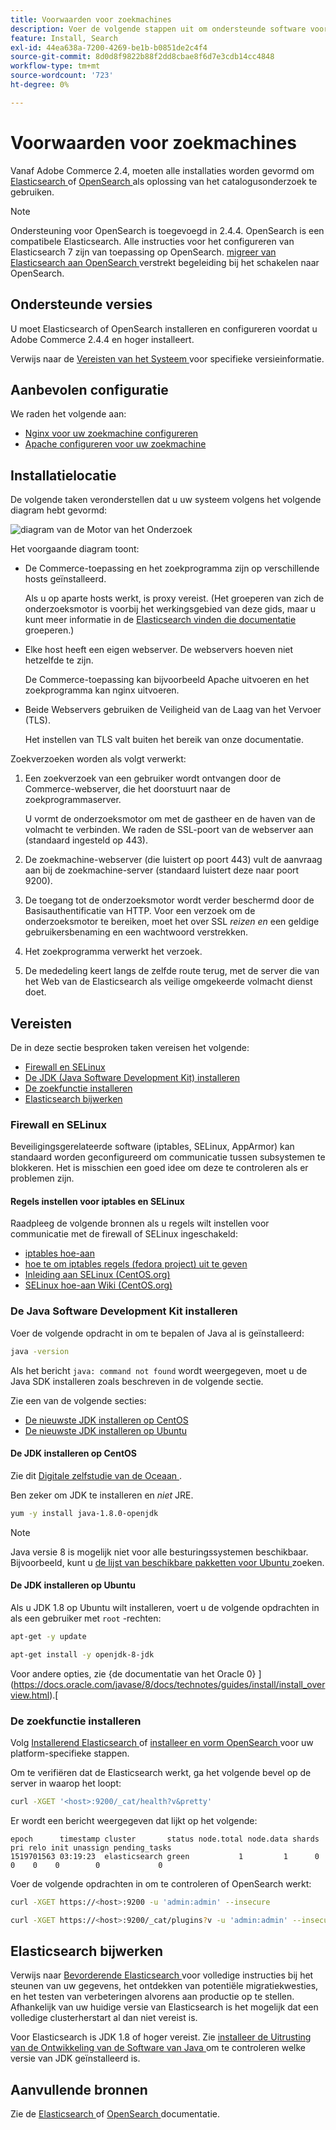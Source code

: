 ```yaml
---
title: Voorwaarden voor zoekmachines
description: Voer de volgende stappen uit om ondersteunde software voor zoekprogramma's te installeren en te configureren voor installaties in Adobe Commerce.
feature: Install, Search
exl-id: 44ea638a-7200-4269-be1b-b0851de2c4f4
source-git-commit: 8d0d8f9822b88f2dd8cbae8f6d7e3cdb14cc4848
workflow-type: tm+mt
source-wordcount: '723'
ht-degree: 0%

---
```


# Voorwaarden voor zoekmachines

Vanaf Adobe Commerce 2.4, moeten alle installaties worden gevormd om [ Elasticsearch ](https://www.elastic.co) of [ OpenSearch ](https://opensearch.org/) als oplossing van het catalogusonderzoek te gebruiken.

>[!NOTE]
>
>Ondersteuning voor OpenSearch is toegevoegd in 2.4.4. OpenSearch is een compatibele Elasticsearch. Alle instructies voor het configureren van Elasticsearch 7 zijn van toepassing op OpenSearch. [ migreer van Elasticsearch aan OpenSearch ](../../../upgrade/prepare/opensearch-migration.md) verstrekt begeleiding bij het schakelen naar OpenSearch.

## Ondersteunde versies

U moet Elasticsearch of OpenSearch installeren en configureren voordat u Adobe Commerce 2.4.4 en hoger installeert.

Verwijs naar de [ Vereisten van het Systeem ](../../system-requirements.md) voor specifieke versieinformatie.

## Aanbevolen configuratie

We raden het volgende aan:

* [Nginx voor uw zoekmachine configureren](configure-nginx.md)
* [Apache configureren voor uw zoekmachine](configure-apache.md)

## Installatielocatie

De volgende taken veronderstellen dat u uw systeem volgens het volgende diagram hebt gevormd:

![ diagram van de Motor van het Onderzoek ](../../../assets/installation/search-engine-config.svg)

Het voorgaande diagram toont:

* De Commerce-toepassing en het zoekprogramma zijn op verschillende hosts geïnstalleerd.

  Als u op aparte hosts werkt, is proxy vereist. (Het groeperen van zich de onderzoeksmotor is voorbij het werkingsgebied van deze gids, maar u kunt meer informatie in de [ Elasticsearch vinden die documentatie ](https://www.elastic.co/guide/en/elasticsearch/guide/current/distributed-cluster.html) groeperen.)

* Elke host heeft een eigen webserver. De webservers hoeven niet hetzelfde te zijn.

  De Commerce-toepassing kan bijvoorbeeld Apache uitvoeren en het zoekprogramma kan nginx uitvoeren.

* Beide Webservers gebruiken de Veiligheid van de Laag van het Vervoer (TLS).

  Het instellen van TLS valt buiten het bereik van onze documentatie.

Zoekverzoeken worden als volgt verwerkt:

1. Een zoekverzoek van een gebruiker wordt ontvangen door de Commerce-webserver, die het doorstuurt naar de zoekprogrammaserver.

   U vormt de onderzoeksmotor om met de gastheer en de haven van de volmacht te verbinden. We raden de SSL-poort van de webserver aan (standaard ingesteld op 443).

1. De zoekmachine-webserver (die luistert op poort 443) vult de aanvraag aan bij de zoekmachine-server (standaard luistert deze naar poort 9200).

1. De toegang tot de onderzoeksmotor wordt verder beschermd door de Basisauthentificatie van HTTP. Voor een verzoek om de onderzoeksmotor te bereiken, moet het over SSL *reizen en* een geldige gebruikersbenaming en een wachtwoord verstrekken.

1. Het zoekprogramma verwerkt het verzoek.

1. De mededeling keert langs de zelfde route terug, met de server die van het Web van de Elasticsearch als veilige omgekeerde volmacht dienst doet.

## Vereisten

De in deze sectie besproken taken vereisen het volgende:

* [Firewall en SELinux](#firewall-and-selinux)
* [De JDK (Java Software Development Kit) installeren](#install-the-java-software-development-kit)
* [De zoekfunctie installeren](#install-the-search-engine)
* [Elasticsearch bijwerken](#upgrading-elasticsearch)

### Firewall en SELinux

Beveiligingsgerelateerde software (iptables, SELinux, AppArmor) kan standaard worden geconfigureerd om communicatie tussen subsystemen te blokkeren. Het is misschien een goed idee om deze te controleren als er problemen zijn.

#### Regels instellen voor iptables en SELinux

Raadpleeg de volgende bronnen als u regels wilt instellen voor communicatie met de firewall of SELinux ingeschakeld:

* [ iptables hoe-aan ](https://help.ubuntu.com/community/IptablesHowTo)
* [ hoe te om iptables regels (fedora project) uit te geven ](https://fedoraproject.org/wiki/How_to_edit_iptables_rules)
* [ Inleiding aan SELinux (CentOS.org) ](https://www.centos.org)
* [ SELinux hoe-aan Wiki (CentOS.org) ](https://wiki.centos.org/HowTos/SELinux)

### De Java Software Development Kit installeren

Voer de volgende opdracht in om te bepalen of Java al is geïnstalleerd:

```bash
java -version
```

Als het bericht `java: command not found` wordt weergegeven, moet u de Java SDK installeren zoals beschreven in de volgende sectie.

Zie een van de volgende secties:

* [De nieuwste JDK installeren op CentOS](#install-the-jdk-on-centos)
* [De nieuwste JDK installeren op Ubuntu](#install-the-jdk-on-ubuntu)

#### De JDK installeren op CentOS

Zie dit [ Digitale zelfstudie van de Oceaan ](https://www.digitalocean.com/community/tutorials/how-to-install-java-on-centos-and-fedora#install-oracle-java-8).

Ben zeker om JDK te installeren en *niet* JRE.

```bash
yum -y install java-1.8.0-openjdk
```

>[!NOTE]
>
>Java versie 8 is mogelijk niet voor alle besturingssystemen beschikbaar. Bijvoorbeeld, kunt u [ de lijst van beschikbare pakketten voor Ubuntu ](https://packages.ubuntu.com/) zoeken.

#### De JDK installeren op Ubuntu

Als u JDK 1.8 op Ubuntu wilt installeren, voert u de volgende opdrachten in als een gebruiker met `root` -rechten:

```bash
apt-get -y update
```

```bash
apt-get install -y openjdk-8-jdk
```

Voor andere opties, zie {de documentatie van het Oracle 0} ](https://docs.oracle.com/javase/8/docs/technotes/guides/install/install_overview.html).[

### De zoekfunctie installeren

Volg [ Installerend Elasticsearch ](https://www.elastic.co/guide/en/elasticsearch/reference/current/install-elasticsearch.html) of [ installeer en vorm OpenSearch ](https://opensearch.org/docs/latest/opensearch/install/index/) voor uw platform-specifieke stappen.

Om te verifiëren dat de Elasticsearch werkt, ga het volgende bevel op de server in waarop het loopt:

```bash
curl -XGET '<host>:9200/_cat/health?v&pretty'
```

Er wordt een bericht weergegeven dat lijkt op het volgende:

```terminal
epoch      timestamp cluster       status node.total node.data shards pri relo init unassign pending_tasks
1519701563 03:19:23  elasticsearch green           1         1      0   0    0    0        0             0
```

Voer de volgende opdrachten in om te controleren of OpenSearch werkt:

```bash
curl -XGET https://<host>:9200 -u 'admin:admin' --insecure
```

```bash
curl -XGET https://<host>:9200/_cat/plugins?v -u 'admin:admin' --insecure
```

## Elasticsearch bijwerken

Verwijs naar [ Bevorderende Elasticsearch ](https://www.elastic.co/guide/en/elasticsearch/reference/current/setup-upgrade.html) voor volledige instructies bij het steunen van uw gegevens, het ontdekken van potentiële migratiekwesties, en het testen van verbeteringen alvorens aan productie op te stellen. Afhankelijk van uw huidige versie van Elasticsearch is het mogelijk dat een volledige clusterherstart al dan niet vereist is.

Voor Elasticsearch is JDK 1.8 of hoger vereist. Zie [ installeer de Uitrusting van de Ontwikkeling van de Software van Java ](#install-the-java-software-development-kit) om te controleren welke versie van JDK geïnstalleerd is.

## Aanvullende bronnen

Zie de [ Elasticsearch ](https://www.elastic.co/guide/en/elasticsearch/reference/current/index.html) of [ OpenSearch ](https://opensearch.org/docs/latest/) documentatie.
